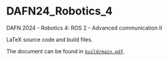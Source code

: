 # DAFN24_Robotics_4

DAFN 2024 - Robotics 4: ROS 2 - Advanced communication II

LaTeX source code and build files.

The document can be found in [`build/main.pdf`](build/main.pdf).
